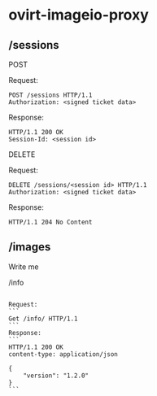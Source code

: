 # ovirt-imageio-proxy

/sessions
---------

POST

Request:
```
POST /sessions HTTP/1.1
Authorization: <signed ticket data>
```

Response:
```
HTTP/1.1 200 OK
Session-Id: <session id>
```

DELETE

Request:
```
DELETE /sessions/<session id> HTTP/1.1
Authorization: <signed ticket data>
```
Response:
```
HTTP/1.1 204 No Content
```

/images
-------

Write me

/info
~~~~~

Request:
```
Get /info/ HTTP/1.1
```
Response:
```
HTTP/1.1 200 OK
content-type: application/json

{
    "version": "1.2.0"
}
```